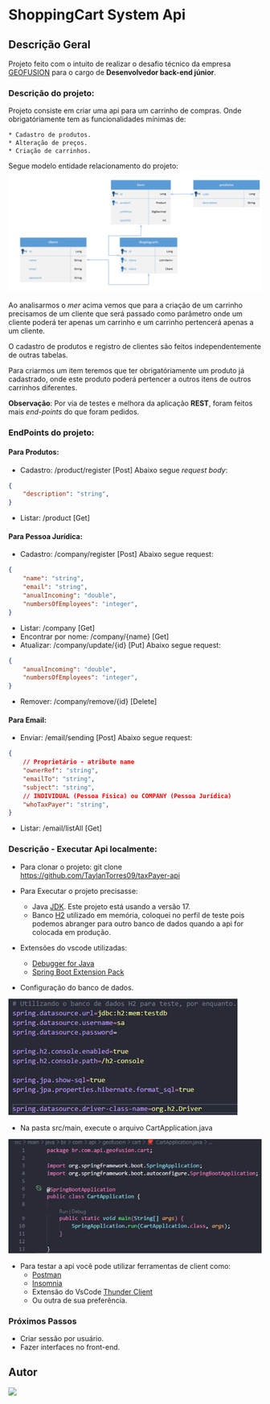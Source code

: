 # ShoppingCart System Api

## Descrição Geral

Projeto feito com o intuito de realizar o desafio técnico da empresa [GEOFUSION](https://www.geofusion.com.br/) para o cargo de **Desenvolvedor back-end júnior**.

### Descrição do projeto:

Projeto consiste em criar uma api para um carrinho de compras. Onde obrigatóriamente tem as funcionalidades mínimas de:

    * Cadastro de produtos.
    * Alteração de preços.
    * Criação de carrinhos.

Segue modelo entidade relacionamento do projeto:
![mer](README_IMG/Mer.png)


Ao analisarmos o *mer* acima vemos que para a criação de um carrinho precisamos de um cliente que será passado como parâmetro onde um cliente poderá ter apenas um carrinho e um carrinho pertencerá apenas a um cliente.

O cadastro de produtos e registro de clientes são feitos independentemente de outras tabelas.

Para criarmos um item teremos que ter obrigatóriamente um produto já cadastrado, onde este produto poderá pertencer a outros itens de outros carrinhos diferentes.

**Observação**: Por via de testes e melhora da aplicação **REST**, foram feitos mais *end-points* do que foram pedidos.

### EndPoints do projeto:

#### Para Produtos:
- Cadastro: /product/register [Post] Abaixo segue *request body*:
``` Json Body
{
    "description": "string",
}
```
- Listar: /product [Get]

#### Para Pessoa Jurídica:
- Cadastro: /company/register [Post] Abaixo segue request:
``` Json Body
{
    "name": "string",
    "email": "string",
    "anualIncoming": "double",
    "numbersOfEmployees": "integer",
}
```
- Listar: /company [Get]
- Encontrar por nome: /company/{name} [Get]
- Atualizar: /company/update/{id} [Put] Abaixo segue request:
``` Json Body
{
    "anualIncoming": "double",
    "numbersOfEmployees": "integer",
}
```
- Remover: /company/remove/{id} [Delete]

#### Para Email:
- Enviar: /email/sending [Post] Abaixo segue request:
``` Json Body
{
    // Proprietário - atribute name
    "ownerRef": "string",
    "emailTo": "string",
    "subject": "string",
    // INDIVIDUAL (Pessoa Física) ou COMPANY (Pessoa Jurídica)
    "whoTaxPayer": "string",
}
```
- Listar: /email/listAll [Get]

### Descrição - Executar Api localmente:
- Para clonar o projeto: git clone https://github.com/TaylanTorres09/taxPayer-api
- Para Executar o projeto precisasse:
    - Java [JDK](https://www.oracle.com/java/technologies/downloads/#java17). Este projeto está usando a versão 17.
    - Banco [H2](https://www.h2database.com/html/main.html) utilizado em memória, coloquei no perfil de teste pois podemos abranger para outro banco de dados quando a api for colocada em produção.

- Extensões do vscode utilizadas:
    - [Debugger for Java](https://marketplace.visualstudio.com/items?itemName=redhat.java)
    - [Spring Boot Extension Pack](https://marketplace.visualstudio.com/items?itemName=Pivotal.vscode-boot-dev-pack)

- Configuração do banco de dados.

![ApplicationProperties](README_IMG/application.properties.png)

- Na pasta src/main, execute o arquivo CartApplication.java

![TaxpayerApplication](README_IMG/CartApplication.java.png)

- Para testar a api você pode utilizar ferramentas de client como:
    - [Postman](https://www.postman.com/)
    - [Insomnia](https://insomnia.rest/download)
    - Extensão do VsCode [Thunder Client](https://marketplace.visualstudio.com/items?itemName=rangav.vscode-thunder-client)
    - Ou outra de sua preferência.

### Próximos Passos
- Criar sessão por usuário.
- Fazer interfaces no front-end.

## Autor
<a href="https://www.linkedin.com/in/taylan-torres" target="_blank"><img src="https://img.shields.io/badge/-LinkedIn-%230077B5?style=for-the-badge&logo=linkedin&logoColor=white" target="_blank"></a> 